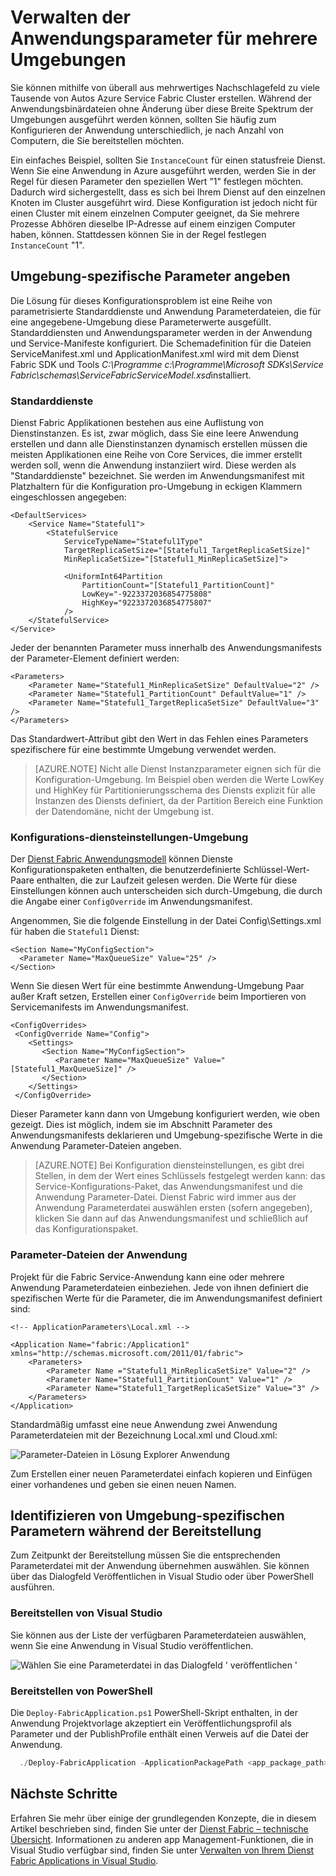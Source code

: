 <properties
   pageTitle="Verwalten von mehreren Umgebungen Dienst Struktur | Microsoft Azure"
   description="Dienst Fabric Applikationen können auf Cluster ausgeführt werden, die in der Größe von einem Computer Tausende von Autos liegen. In einigen Fällen werden Sie die Anwendung für diese verfügt über Umgebungen unterschiedlich konfigurieren möchten. In diesem Artikel beschrieben, wie andere Anwendungsparameter pro Umgebung definieren."
   services="service-fabric"
   documentationCenter=".net"
   authors="seanmck"
   manager="timlt"
   editor=""/>

<tags
   ms.service="service-fabric"
   ms.devlang="dotNet"
   ms.topic="article"
   ms.tgt_pltfrm="NA"
   ms.workload="NA"
   ms.date="07/19/2016"
   ms.author="seanmck"/>

# <a name="manage-application-parameters-for-multiple-environments"></a>Verwalten der Anwendungsparameter für mehrere Umgebungen

Sie können mithilfe von überall aus mehrwertiges Nachschlagefeld zu viele Tausende von Autos Azure Service Fabric Cluster erstellen. Während der Anwendungsbinärdateien ohne Änderung über diese Breite Spektrum der Umgebungen ausgeführt werden können, sollten Sie häufig zum Konfigurieren der Anwendung unterschiedlich, je nach Anzahl von Computern, die Sie bereitstellen möchten.

Ein einfaches Beispiel, sollten Sie `InstanceCount` für einen statusfreie Dienst. Wenn Sie eine Anwendung in Azure ausgeführt werden, werden Sie in der Regel für diesen Parameter den speziellen Wert "1" festlegen möchten. Dadurch wird sichergestellt, dass es sich bei Ihrem Dienst auf den einzelnen Knoten im Cluster ausgeführt wird. Diese Konfiguration ist jedoch nicht für einen Cluster mit einem einzelnen Computer geeignet, da Sie mehrere Prozesse Abhören dieselbe IP-Adresse auf einem einzigen Computer haben, können. Stattdessen können Sie in der Regel festlegen `InstanceCount` "1".

## <a name="specifying-environment-specific-parameters"></a>Umgebung-spezifische Parameter angeben

Die Lösung für dieses Konfigurationsproblem ist eine Reihe von parametrisierte Standarddienste und Anwendung Parameterdateien, die für eine angegebene-Umgebung diese Parameterwerte ausgefüllt. Standarddiensten und Anwendungsparameter werden in der Anwendung und Service-Manifeste konfiguriert. Die Schemadefinition für die Dateien ServiceManifest.xml und ApplicationManifest.xml wird mit dem Dienst Fabric SDK und Tools *C:\Programme c:\Programme\Microsoft SDKs\Service Fabric\schemas\ServiceFabricServiceModel.xsd*installiert.

### <a name="default-services"></a>Standarddienste

Dienst Fabric Applikationen bestehen aus eine Auflistung von Dienstinstanzen. Es ist, zwar möglich, dass Sie eine leere Anwendung erstellen und dann alle Dienstinstanzen dynamisch erstellen müssen die meisten Applikationen eine Reihe von Core Services, die immer erstellt werden soll, wenn die Anwendung instanziiert wird. Diese werden als "Standarddienste" bezeichnet. Sie werden im Anwendungsmanifest mit Platzhaltern für die Konfiguration pro-Umgebung in eckigen Klammern eingeschlossen angegeben:

    <DefaultServices>
        <Service Name="Stateful1">
            <StatefulService
                ServiceTypeName="Stateful1Type"
                TargetReplicaSetSize="[Stateful1_TargetReplicaSetSize]"
                MinReplicaSetSize="[Stateful1_MinReplicaSetSize]">

                <UniformInt64Partition
                    PartitionCount="[Stateful1_PartitionCount]"
                    LowKey="-9223372036854775808"
                    HighKey="9223372036854775807"
                />
        </StatefulService>
    </Service>
  </DefaultServices>

Jeder der benannten Parameter muss innerhalb des Anwendungsmanifests der Parameter-Element definiert werden:

    <Parameters>
        <Parameter Name="Stateful1_MinReplicaSetSize" DefaultValue="2" />
        <Parameter Name="Stateful1_PartitionCount" DefaultValue="1" />
        <Parameter Name="Stateful1_TargetReplicaSetSize" DefaultValue="3" />
    </Parameters>

Das Standardwert-Attribut gibt den Wert in das Fehlen eines Parameters spezifischere für eine bestimmte Umgebung verwendet werden.

>[AZURE.NOTE] Nicht alle Dienst Instanzparameter eignen sich für die Konfiguration-Umgebung. Im Beispiel oben werden die Werte LowKey und HighKey für Partitionierungsschema des Diensts explizit für alle Instanzen des Diensts definiert, da der Partition Bereich eine Funktion der Datendomäne, nicht der Umgebung ist.


### <a name="per-environment-service-configuration-settings"></a>Konfigurations-diensteinstellungen-Umgebung

Der [Dienst Fabric Anwendungsmodell](service-fabric-application-model.md) können Dienste Konfigurationspaketen enthalten, die benutzerdefinierte Schlüssel-Wert-Paare enthalten, die zur Laufzeit gelesen werden. Die Werte für diese Einstellungen können auch unterscheiden sich durch-Umgebung, die durch die Angabe einer `ConfigOverride` im Anwendungsmanifest.

Angenommen, Sie die folgende Einstellung in der Datei Config\Settings.xml für haben die `Stateful1` Dienst:


    <Section Name="MyConfigSection">
      <Parameter Name="MaxQueueSize" Value="25" />
    </Section>

Wenn Sie diesen Wert für eine bestimmte Anwendung-Umgebung Paar außer Kraft setzen, Erstellen einer `ConfigOverride` beim Importieren von Servicemanifests im Anwendungsmanifest.

    <ConfigOverrides>
     <ConfigOverride Name="Config">
        <Settings>
           <Section Name="MyConfigSection">
              <Parameter Name="MaxQueueSize" Value="[Stateful1_MaxQueueSize]" />
           </Section>
        </Settings>
     </ConfigOverride>
  </ConfigOverrides>

Dieser Parameter kann dann von Umgebung konfiguriert werden, wie oben gezeigt. Dies ist möglich, indem sie im Abschnitt Parameter des Anwendungsmanifests deklarieren und Umgebung-spezifische Werte in die Anwendung Parameter-Dateien angeben.

>[AZURE.NOTE] Bei Konfiguration diensteinstellungen, es gibt drei Stellen, in dem der Wert eines Schlüssels festgelegt werden kann: das Service-Konfigurations-Paket, das Anwendungsmanifest und die Anwendung Parameter-Datei. Dienst Fabric wird immer aus der Anwendung Parameterdatei auswählen ersten (sofern angegeben), klicken Sie dann auf das Anwendungsmanifest und schließlich auf das Konfigurationspaket.


### <a name="application-parameter-files"></a>Parameter-Dateien der Anwendung

Projekt für die Fabric Service-Anwendung kann eine oder mehrere Anwendung Parameterdateien einbeziehen. Jede von ihnen definiert die spezifischen Werte für die Parameter, die im Anwendungsmanifest definiert sind:

    <!-- ApplicationParameters\Local.xml -->

    <Application Name="fabric:/Application1" xmlns="http://schemas.microsoft.com/2011/01/fabric">
        <Parameters>
            <Parameter Name ="Stateful1_MinReplicaSetSize" Value="2" />
            <Parameter Name="Stateful1_PartitionCount" Value="1" />
            <Parameter Name="Stateful1_TargetReplicaSetSize" Value="3" />
        </Parameters>
    </Application>

Standardmäßig umfasst eine neue Anwendung zwei Anwendung Parameterdateien mit der Bezeichnung Local.xml und Cloud.xml:

![Parameter-Dateien in Lösung Explorer Anwendung][app-parameters-solution-explorer]

Zum Erstellen einer neuen Parameterdatei einfach kopieren und Einfügen einer vorhandenes und geben sie einen neuen Namen.

## <a name="identifying-environment-specific-parameters-during-deployment"></a>Identifizieren von Umgebung-spezifischen Parametern während der Bereitstellung

Zum Zeitpunkt der Bereitstellung müssen Sie die entsprechenden Parameterdatei mit der Anwendung übernehmen auswählen. Sie können über das Dialogfeld Veröffentlichen in Visual Studio oder über PowerShell ausführen.

### <a name="deploy-from-visual-studio"></a>Bereitstellen von Visual Studio

Sie können aus der Liste der verfügbaren Parameterdateien auswählen, wenn Sie eine Anwendung in Visual Studio veröffentlichen.

![Wählen Sie eine Parameterdatei in das Dialogfeld ' veröffentlichen '][publishdialog]

### <a name="deploy-from-powershell"></a>Bereitstellen von PowerShell

Die `Deploy-FabricApplication.ps1` PowerShell-Skript enthalten, in der Anwendung Projektvorlage akzeptiert ein Veröffentlichungsprofil als Parameter und der PublishProfile enthält einen Verweis auf die Datei der Anwendung.

  ```PowerShell
    ./Deploy-FabricApplication -ApplicationPackagePath <app_package_path> -PublishProfileFile <publishprofile_path>
  ```

## <a name="next-steps"></a>Nächste Schritte

Erfahren Sie mehr über einige der grundlegenden Konzepte, die in diesem Artikel beschrieben sind, finden Sie unter der [Dienst Fabric – technische Übersicht](service-fabric-technical-overview.md). Informationen zu anderen app Management-Funktionen, die in Visual Studio verfügbar sind, finden Sie unter [Verwalten von Ihrem Dienst Fabric Applications in Visual Studio](service-fabric-manage-application-in-visual-studio.md).

<!-- Image references -->

[publishdialog]: ./media/service-fabric-manage-multiple-environment-app-configuration/publish-dialog-choose-app-config.png
[app-parameters-solution-explorer]:./media/service-fabric-manage-multiple-environment-app-configuration/app-parameters-in-solution-explorer.png
